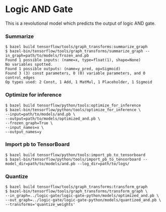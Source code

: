 # Logic AND Gate

This is a revolutional model which predicts the output of logic AND gate.

### Summarize

```
$ bazel build tensorflow/tools/graph_transforms:summarize_graph
$ bazel-bin/tensorflow/tools/graph_transforms/summarize_graph --in_graph=path/to/models/frozen_and.pb
Found 1 possible inputs: (name=x, type=float(1), shape=None)
No variables spotted.
Found 1 possible outputs: (name=y_pred, op=Sigmoid)
Found 3 (3) const parameters, 0 (0) variable parameters, and 0 control_edges
Op types used: 2 Const, 1 Add, 1 MatMul, 1 Placeholder, 1 Sigmoid
```


### Optimize for inference

```
$ bazel build tensorflow/python/tools:optimize_for_inference
$ bazel-bin/tensorflow/python/tools/optimize_for_inference \
--input=path/to/models/and.pb \
--output=path/to/models/optimized_and.pb \
--frozen_graph=True \
--input_names=x \
--output_names=y
```

### Import pb to TensorBoard


```
$ bazel build tensorflow/python/tools:import_pb_to_tensorboard
$ bazel-bin/tensorflow/python/tools/import_pb_to_tensorboard --model_dir=path/to/models/and.pb --log_dir=path/to/logs/
```

### Quantize

```
$ bazel build tensorflow/tools/graph_transforms:transform_graph
$ bazel-bin/tensorflow/tools/graph_transforms/transform_graph \
--in_graph=../logic-gate/logic-gate-python/models/optimized_and.pb \
--out_graph=../logic-gate/logic-gate-python/models/quantized_and.pb \
--transforms='quantize_weights'
```
